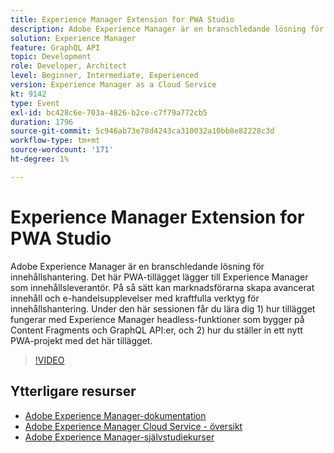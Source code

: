 ```yaml
---
title: Experience Manager Extension for PWA Studio
description: Adobe Experience Manager är en branschledande lösning för innehållshantering. Det här PWA-tillägget lägger till Experience Manager som innehållsleverantör. På så sätt kan marknadsförarna skapa avancerat innehåll och e-handelsupplevelser med kraftfulla verktyg för innehållshantering. Under den här sessionen får du lära dig 1) hur tillägget fungerar med Experience Manager headless-funktioner som bygger på Content Fragments och GraphQL API:er, och 2) hur du ställer in ett nytt PWA-projekt med det här tillägget.
solution: Experience Manager
feature: GraphQL API
topic: Development
role: Developer, Architect
level: Beginner, Intermediate, Experienced
version: Experience Manager as a Cloud Service
kt: 9142
type: Event
exl-id: bc428c6e-703a-4826-b2ce-c7f79a772cb5
duration: 1796
source-git-commit: 5c946ab73e78d4243ca310032a10bb8e82228c3d
workflow-type: tm+mt
source-wordcount: '171'
ht-degree: 1%

---
```


# Experience Manager Extension for PWA Studio

Adobe Experience Manager är en branschledande lösning för innehållshantering. Det här PWA-tillägget lägger till Experience Manager som innehållsleverantör. På så sätt kan marknadsförarna skapa avancerat innehåll och e-handelsupplevelser med kraftfulla verktyg för innehållshantering. Under den här sessionen får du lära dig 1) hur tillägget fungerar med Experience Manager headless-funktioner som bygger på Content Fragments och GraphQL API:er, och 2) hur du ställer in ett nytt PWA-projekt med det här tillägget.

>[!VIDEO](https://video.tv.adobe.com/v/337581/?quality=12&learn=on&hidetitle=true)

## Ytterligare resurser

- [Adobe Experience Manager-dokumentation](https://experienceleague.adobe.com/docs/experience-manager-cloud-service.html)
- [Adobe Experience Manager Cloud Service - översikt](https://experienceleague.adobe.com/docs/experience-manager-cloud-service/overview/home.html)
- [Adobe Experience Manager-självstudiekurser](https://experienceleague.adobe.com/docs/experience-manager-tutorials.html)
